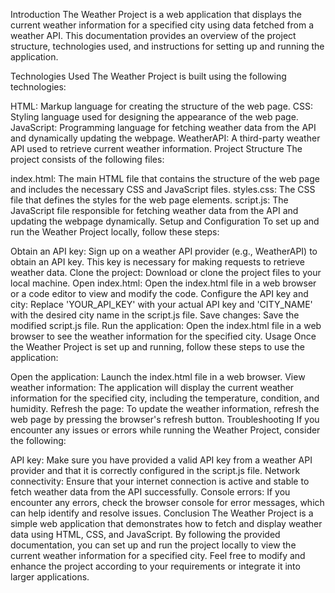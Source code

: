 
Introduction
The Weather Project is a web application that displays the current weather information for a specified city using data fetched from a weather API. This documentation provides an overview of the project structure, technologies used, and instructions for setting up and running the application.

Technologies Used
The Weather Project is built using the following technologies:

HTML: Markup language for creating the structure of the web page.
CSS: Styling language used for designing the appearance of the web page.
JavaScript: Programming language for fetching weather data from the API and dynamically updating the webpage.
WeatherAPI: A third-party weather API used to retrieve current weather information.
Project Structure
The project consists of the following files:

index.html: The main HTML file that contains the structure of the web page and includes the necessary CSS and JavaScript files.
styles.css: The CSS file that defines the styles for the web page elements.
script.js: The JavaScript file responsible for fetching weather data from the API and updating the webpage dynamically.
Setup and Configuration
To set up and run the Weather Project locally, follow these steps:

Obtain an API key: Sign up on a weather API provider (e.g., WeatherAPI) to obtain an API key. This key is necessary for making requests to retrieve weather data.
Clone the project: Download or clone the project files to your local machine.
Open index.html: Open the index.html file in a web browser or a code editor to view and modify the code.
Configure the API key and city: Replace 'YOUR_API_KEY' with your actual API key and 'CITY_NAME' with the desired city name in the script.js file.
Save changes: Save the modified script.js file.
Run the application: Open the index.html file in a web browser to see the weather information for the specified city.
Usage
Once the Weather Project is set up and running, follow these steps to use the application:

Open the application: Launch the index.html file in a web browser.
View weather information: The application will display the current weather information for the specified city, including the temperature, condition, and humidity.
Refresh the page: To update the weather information, refresh the web page by pressing the browser's refresh button.
Troubleshooting
If you encounter any issues or errors while running the Weather Project, consider the following:

API key: Make sure you have provided a valid API key from a weather API provider and that it is correctly configured in the script.js file.
Network connectivity: Ensure that your internet connection is active and stable to fetch weather data from the API successfully.
Console errors: If you encounter any errors, check the browser console for error messages, which can help identify and resolve issues.
Conclusion
The Weather Project is a simple web application that demonstrates how to fetch and display weather data using HTML, CSS, and JavaScript. By following the provided documentation, you can set up and run the project locally to view the current weather information for a specified city. Feel free to modify and enhance the project according to your requirements or integrate it into larger applications.
